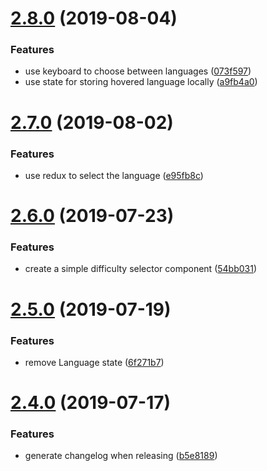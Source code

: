 # [2.8.0](https://github.com/cycle-game/Cycle/compare/v2.7.0...v2.8.0) (2019-08-04)


### Features

* use keyboard to choose between languages ([073f597](https://github.com/cycle-game/Cycle/commit/073f597))
* use state for storing hovered language locally ([a9fb4a0](https://github.com/cycle-game/Cycle/commit/a9fb4a0))

# [2.7.0](https://github.com/cycle-game/Cycle/compare/v2.6.0...v2.7.0) (2019-08-02)


### Features

* use redux to select the language ([e95fb8c](https://github.com/cycle-game/Cycle/commit/e95fb8c))

# [2.6.0](https://github.com/cycle-game/Cycle/compare/v2.5.0...v2.6.0) (2019-07-23)


### Features

* create a simple difficulty selector component ([54bb031](https://github.com/cycle-game/Cycle/commit/54bb031))

# [2.5.0](https://github.com/cycle-game/Cycle/compare/v2.4.0...v2.5.0) (2019-07-19)


### Features

* remove Language state ([6f271b7](https://github.com/cycle-game/Cycle/commit/6f271b7))

# [2.4.0](https://github.com/cycle-game/Cycle/compare/v2.3.0...v2.4.0) (2019-07-17)


### Features

* generate changelog when releasing ([b5e8189](https://github.com/cycle-game/Cycle/commit/b5e8189))
